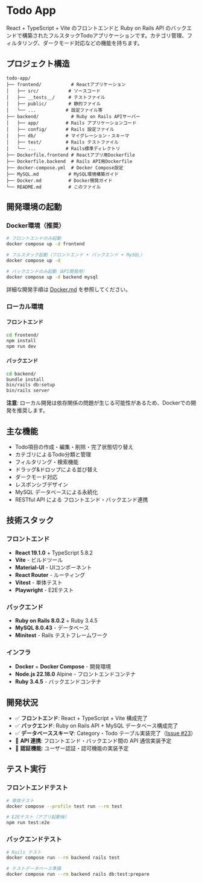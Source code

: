 # Todo App

React + TypeScript + Vite のフロントエンドと Ruby on Rails API のバックエンドで構築されたフルスタックTodoアプリケーションです。カテゴリ管理、フィルタリング、ダークモード対応などの機能を持ちます。

## プロジェクト構造

```
todo-app/
├── frontend/           # Reactアプリケーション
│   ├── src/           # ソースコード
│   ├── __tests__/     # テストファイル
│   ├── public/        # 静的ファイル
│   └── ...           # 設定ファイル等
├── backend/            # Ruby on Rails APIサーバー
│   ├── app/          # Rails アプリケーションコード
│   ├── config/       # Rails 設定ファイル
│   ├── db/           # マイグレーション・スキーマ
│   ├── test/         # Rails テストファイル
│   └── ...           # Rails標準ディレクトリ
├── Dockerfile.frontend # Reactアプリ用Dockerfile
├── Dockerfile.backend  # Rails API用Dockerfile
├── docker-compose.yml  # Docker Compose設定
├── MySQL.md           # MySQL環境構築ガイド
├── Docker.md          # Docker開発ガイド
└── README.md          # このファイル
```

## 開発環境の起動

### Docker環境（推奨）

```bash
# フロントエンドのみ起動
docker compose up -d frontend

# フルスタック起動（フロントエンド + バックエンド + MySQL）
docker compose up -d

# バックエンドのみ起動（API開発用）
docker compose up -d backend mysql
```

詳細な開発手順は [Docker.md](Docker.md) を参照してください。

### ローカル環境

#### フロントエンド
```bash
cd frontend/
npm install
npm run dev
```

#### バックエンド
```bash
cd backend/
bundle install
bin/rails db:setup
bin/rails server
```

**注意**: ローカル開発は依存関係の問題が生じる可能性があるため、Dockerでの開発を推奨します。

## 主な機能

- Todo項目の作成・編集・削除・完了状態切り替え
- カテゴリによるTodo分類と管理
- フィルタリング・検索機能
- ドラッグ&ドロップによる並び替え
- ダークモード対応
- レスポンシブデザイン
- MySQL データベースによる永続化
- RESTful API による フロントエンド・バックエンド連携

## 技術スタック

### フロントエンド
- **React 19.1.0** + TypeScript 5.8.2
- **Vite** - ビルドツール
- **Material-UI** - UIコンポーネント
- **React Router** - ルーティング
- **Vitest** - 単体テスト
- **Playwright** - E2Eテスト

### バックエンド
- **Ruby on Rails 8.0.2** + Ruby 3.4.5
- **MySQL 8.0.43** - データベース
- **Minitest** - Rails テストフレームワーク

### インフラ
- **Docker** + **Docker Compose** - 開発環境
- **Node.js 22.18.0** Alpine - フロントエンドコンテナ
- **Ruby 3.4.5** - バックエンドコンテナ

## 開発状況

- ✅ **フロントエンド**: React + TypeScript + Vite 構成完了
- ✅ **バックエンド**: Ruby on Rails API + MySQL データベース構成完了
- ✅ **データベーススキーマ**: Category・Todo テーブル実装完了（[Issue #23](https://github.com/KentaOsabe/todo-app/issues/23)）
- 🔄 **API 連携**: フロントエンド・バックエンド間の API 通信実装予定
- 🔄 **認証機能**: ユーザー認証・認可機能の実装予定

## テスト実行

### フロントエンドテスト
```bash
# 単体テスト
docker compose --profile test run --rm test

# E2Eテスト（アプリ起動後）
npm run test:e2e
```

### バックエンドテスト
```bash
# Rails テスト
docker compose run --rm backend rails test

# テストデータベース準備
docker compose run --rm backend rails db:test:prepare
```
